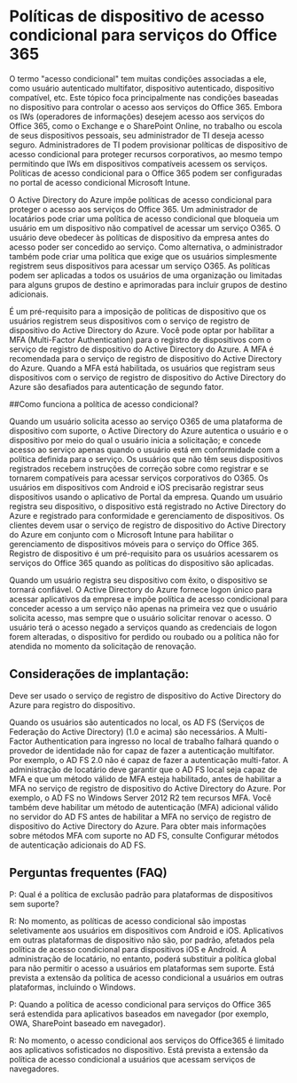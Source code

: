 <properties
	pageTitle="Políticas de dispositivo de acesso condicional para serviços do Office 365 | Microsoft Azure"
	description="Obter detalhes sobre o controle de condições baseado em dispositivo acessa os serviços do Office 365. Embora os IWs (operadores de informações) desejem acesso aos serviços do Office 365, como o Exchange e o SharePoint Online, no trabalho ou escola de seus dispositivos pessoais, seu administrador de TI deseja acesso seguro. Os administradores de TI podem provisionar políticas de dispositivo de acesso condicional para proteger recursos corporativos, ao mesmo tempo permitindo que IWs em dispositivos compatíveis acessem os serviços."
	services="active-directory"
	documentationCenter=""
	authors="femila"
	manager="swadhwa"
	editor=""/>

<tags
	ms.service="active-directory"
	ms.workload="identity"
	ms.tgt_pltfrm="na"
	ms.devlang="na"
	ms.topic="article"
	ms.date="06/23/2016"
	ms.author="femila"/>
# Políticas de dispositivo de acesso condicional para serviços do Office 365

O termo "acesso condicional" tem muitas condições associadas a ele, como usuário autenticado multifator, dispositivo autenticado, dispositivo compatível, etc. Este tópico foca principalmente nas condições baseadas no dispositivo para controlar o acesso aos serviços do Office 365. Embora os IWs (operadores de informações) desejem acesso aos serviços do Office 365, como o Exchange e o SharePoint Online, no trabalho ou escola de seus dispositivos pessoais, seu administrador de TI deseja acesso seguro. Administradores de TI podem provisionar políticas de dispositivo de acesso condicional para proteger recursos corporativos, ao mesmo tempo permitindo que IWs em dispositivos compatíveis acessem os serviços. Políticas de acesso condicional para o Office 365 podem ser configuradas no portal de acesso condicional Microsoft Intune.

O Active Directory do Azure impõe políticas de acesso condicional para proteger o acesso aos serviços do Office 365. Um administrador de locatários pode criar uma política de acesso condicional que bloqueia um usuário em um dispositivo não compatível de acessar um serviço O365. O usuário deve obedecer às políticas de dispositivo da empresa antes do acesso poder ser concedido ao serviço. Como alternativa, o administrador também pode criar uma política que exige que os usuários simplesmente registrem seus dispositivos para acessar um serviço O365. As políticas podem ser aplicadas a todos os usuários de uma organização ou limitadas para alguns grupos de destino e aprimoradas para incluir grupos de destino adicionais.

É um pré-requisito para a imposição de políticas de dispositivo que os usuários registrem seus dispositivos com o serviço de registro de dispositivo do Active Directory do Azure. Você pode optar por habilitar a MFA (Multi-Factor Authentication) para o registro de dispositivos com o serviço de registro de dispositivo do Active Directory do Azure. A MFA é recomendada para o serviço de registro de dispositivo do Active Directory do Azure. Quando a MFA está habilitada, os usuários que registram seus dispositivos com o serviço de registro de dispositivo do Active Directory do Azure são desafiados para autenticação de segundo fator.

##Como funciona a política de acesso condicional?

Quando um usuário solicita acesso ao serviço O365 de uma plataforma de dispositivo com suporte, o Active Directory do Azure autentica o usuário e o dispositivo por meio do qual o usuário inicia a solicitação; e concede acesso ao serviço apenas quando o usuário está em conformidade com a política definida para o serviço. Os usuários que não têm seus dispositivos registrados recebem instruções de correção sobre como registrar e se tornarem compatíveis para acessar serviços corporativos do O365. Os usuários em dispositivos com Android e iOS precisarão registrar seus dispositivos usando o aplicativo de Portal da empresa. Quando um usuário registra seu dispositivo, o dispositivo está registrado no Active Directory do Azure e registrado para conformidade e gerenciamento de dispositivos. Os clientes devem usar o serviço de registro de dispositivo do Active Directory do Azure em conjunto com o Microsoft Intune para habilitar o gerenciamento de dispositivos móveis para o serviço do Office 365. Registro de dispositivo é um pré-requisito para os usuários acessarem os serviços do Office 365 quando as políticas do dispositivo são aplicadas.

Quando um usuário registra seu dispositivo com êxito, o dispositivo se tornará confiável. O Active Directory do Azure fornece logon único para acessar aplicativos da empresa e impõe política de acesso condicional para conceder acesso a um serviço não apenas na primeira vez que o usuário solicita acesso, mas sempre que o usuário solicitar renovar o acesso. O usuário terá o acesso negado a serviços quando as credenciais de logon forem alteradas, o dispositivo for perdido ou roubado ou a política não for atendida no momento da solicitação de renovação.

## Considerações de implantação:
Deve ser usado o serviço de registro de dispositivo do Active Directory do Azure para registro do dispositivo.

Quando os usuários são autenticados no local, os AD FS (Serviços de Federação do Active Directory) (1.0 e acima) são necessários. A Multi-Factor Authentication para ingresso no local de trabalho falhará quando o provedor de identidade não for capaz de fazer a autenticação multifator. Por exemplo, o AD FS 2.0 não é capaz de fazer a autenticação multi-fator. A administração de locatário deve garantir que o AD FS local seja capaz de MFA e que um método válido de MFA esteja habilitado, antes de habilitar a MFA no serviço de registro de dispositivo do Active Directory do Azure. Por exemplo, o AD FS no Windows Server 2012 R2 tem recursos MFA. Você também deve habilitar um método de autenticação (MFA) adicional válido no servidor do AD FS antes de habilitar a MFA no serviço de registro de dispositivo do Active Directory do Azure. Para obter mais informações sobre métodos MFA com suporte no AD FS, consulte Configurar métodos de autenticação adicionais do AD FS.

## Perguntas frequentes (FAQ)

P: Qual é a política de exclusão padrão para plataformas de dispositivos sem suporte?

R: No momento, as políticas de acesso condicional são impostas seletivamente aos usuários em dispositivos com Android e iOS. Aplicativos em outras plataformas de dispositivo não são, por padrão, afetados pela política de acesso condicional para dispositivos iOS e Android. A administração de locatário, no entanto, poderá substituir a política global para não permitir o acesso a usuários em plataformas sem suporte. Está prevista a extensão da política de acesso condicional a usuários em outras plataformas, incluindo o Windows.

P: Quando a política de acesso condicional para serviços do Office 365 será estendida para aplicativos baseados em navegador (por exemplo, OWA, SharePoint baseado em navegador).

R: No momento, o acesso condicional aos serviços do Office365 é limitado aos aplicativos sofisticados no dispositivo. Está prevista a extensão da política de acesso condicional a usuários que acessam serviços de navegadores.

<!---HONumber=AcomDC_0629_2016-->